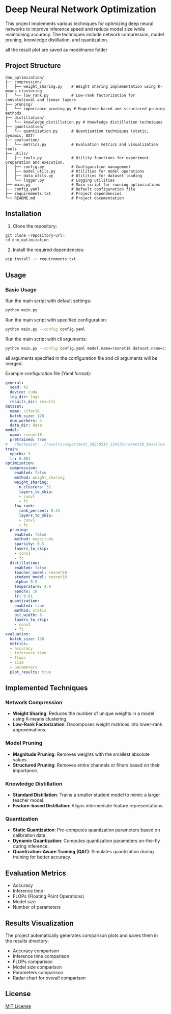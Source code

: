 # Deep Neural Network Optimization

This project implements various techniques for optimizing deep neural networks to improve inference speed and reduce model size while maintaining accuracy. The techniques include network compression, model pruning, knowledge distillation, and quantization.

all the result plot are saved as modelname folder
## Project Structure

```
dnn_optimization/
├── compression/
│   ├── weight_sharing.py    # Weight sharing implementation using K-means clustering
│   └── low_rank.py          # Low-rank factorization for convolutional and linear layers
├── pruning/
│   └── importance_pruning.py # Magnitude-based and structured pruning methods
├── distillation/
│   └── knowledge_distillation.py # Knowledge distillation techniques
├── quantization/
│   └── quantization.py      # Quantization techniques (static, dynamic, QAT)
├── evaluation/
│   └── metrics.py           # Evaluation metrics and visualization tools
├── utils/
│   ├── tools.py             # Utility functions for experiment preparation and execution.
│   ├── config.py            # Configuration management
│   ├── model_utils.py       # Utilities for model operations
│   ├── data_utils.py        # Utilities for dataset loading
│   └── logger.py            # Logging utilities
├── main.py                  # Main script for running optimizations
├── config.yaml              # Default configuration file
├── requirements.txt         # Project dependencies
└── README.md                # Project documentation
```

## Installation

1. Clone the repository:
```bash
git clone <repository-url>
cd dnn_optimization
```

2. Install the required dependencies:
```bash
pip install -r requirements.txt
```

## Usage

### Basic Usage

Run the main script with default settings:

```bash
python main.py
```

Run the main script with specified configuration:

```bash
python main.py --config config.yaml
```

Run the main script with cli arguments:

```bash
python main.py --config config.yaml model.name=resnet18 dataset.name=cifar10 optimization.pruning.enable=True
```
all arguments specified in the configuration file and cli arguments will be merged.


Example configuration file (Yaml format):
```yaml
general:
  seed: 42
  device: cuda
  log_dir: logs
  results_dir: results
dataset:
  name: cifar10
  batch_size: 128
  num_workers: 4
  data_dir: data
model:
  name: resnet18
  pretrained: true
#   checkpoint: ./results/experiment_20250519_134256/resnet18_baseline.pth
train:
  epochs: 5
  lr: 0.001
optimization:
  compression:
    enabled: false
    method: weight_sharing
    weight_sharing:
      n_clusters: 32
      layers_to_skip:
      - conv1
      - fc
    low_rank:
      rank_percent: 0.25
      layers_to_skip:
      - conv1
      - fc
  pruning:
    enabled: false
    method: magnitude
    sparsity: 0.5
    layers_to_skip:
    - conv1
    - fc
  distillation:
    enabled: false
    teacher_model: resnet50
    student_model: resnet18
    alpha: 0.5
    temperature: 4.0
    epochs: 10
    lr: 0.01
  quantization:
    enabled: true
    method: static
    bit_width: 8
    layers_to_skip:
    - conv1
    - fc
evaluation:
  batch_size: 128
  metrics:
  - accuracy
  - inference_time
  - flops
  - size
  - parameters
  plot_results: true
```

## Implemented Techniques

### Network Compression
- **Weight Sharing**: Reduces the number of unique weights in a model using K-means clustering.
- **Low-Rank Factorization**: Decomposes weight matrices into lower-rank approximations.

### Model Pruning
- **Magnitude Pruning**: Removes weights with the smallest absolute values.
- **Structured Pruning**: Removes entire channels or filters based on their importance.

### Knowledge Distillation
- **Standard Distillation**: Trains a smaller student model to mimic a larger teacher model.
- **Feature-based Distillation**: Aligns intermediate feature representations.

### Quantization
- **Static Quantization**: Pre-computes quantization parameters based on calibration data.
- **Dynamic Quantization**: Computes quantization parameters on-the-fly during inference.
- **Quantization-Aware Training (QAT)**: Simulates quantization during training for better accuracy.

## Evaluation Metrics
- Accuracy
- Inference time
- FLOPs (Floating Point Operations)
- Model size
- Number of parameters

## Results Visualization

The project automatically generates comparison plots and saves them in the results directory:
- Accuracy comparison
- Inference time comparison
- FLOPs comparison
- Model size comparison
- Parameters comparison
- Radar chart for overall comparison

## License

[MIT License](LICENSE)
